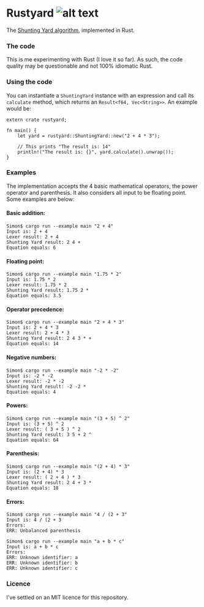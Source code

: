 # Rustyard ![alt text](https://travis-ci.org/simon-whitehead/rust-yard.svg?branch=master "master build status")

The [Shunting Yard algorithm](https://en.wikipedia.org/wiki/Shunting-yard_algorithm), implemented in Rust.

### The code

This is me experimenting with Rust (I love it so far). As such, the code quality may be questionable and not 100% idiomatic Rust.

### Using the code

You can instantiate a `ShuntingYard` instance with an expression and call its `calculate` method, which returns an `Result<f64, Vec<String>>`. An example would be:

```
extern crate rustyard;

fn main() {
    let yard = rustyard::ShuntingYard::new("2 + 4 * 3");

    // This prints "The result is: 14"
    println!("The result is: {}", yard.calculate().unwrap());
}
```

### Examples

The implementation accepts the 4 basic mathematical operators, the power operator and parenthesis. It also considers all input to be floating point. Some examples are below:

#### Basic addition:
```
Simon$ cargo run --example main "2 + 4"
Input is: 2 + 4
Lexer result: 2 + 4 
Shunting Yard result: 2 4 + 
Equation equals: 6
```

#### Floating point:
```
Simon$ cargo run --example main "1.75 * 2"
Input is: 1.75 * 2
Lexer result: 1.75 * 2 
Shunting Yard result: 1.75 2 * 
Equation equals: 3.5
```

#### Operator precedence:
```
Simon$ cargo run --example main "2 + 4 * 3"
Input is: 2 + 4 * 3
Lexer result: 2 + 4 * 3 
Shunting Yard result: 2 4 3 * + 
Equation equals: 14
```

#### Negative numbers:
```
Simon$ cargo run --example main "-2 * -2"
Input is: -2 * -2
Lexer result: -2 * -2
Shunting Yard result: -2 -2 *
Equation equals: 4
```

#### Powers:
```
Simon$ cargo run --example main "(3 + 5) ^ 2"
Input is: (3 + 5) ^ 2
Lexer result: ( 3 + 5 ) ^ 2 
Shunting Yard result: 3 5 + 2 ^ 
Equation equals: 64
```


#### Parenthesis:
```
Simon$ cargo run --example main "(2 + 4) * 3"
Input is: (2 + 4) * 3
Lexer result: ( 2 + 4 ) * 3 
Shunting Yard result: 2 4 + 3 * 
Equation equals: 18
```

#### Errors:
```
Simon$ cargo run --example main "4 / (2 + 3"
Input is: 4 / (2 + 3
Errors:
ERR: Unbalanced parenthesis
```

```
Simon$ cargo run --example main "a + b * c"
Input is: a + b * c
Errors:
ERR: Unknown identifier: a
ERR: Unknown identifier: b
ERR: Unknown identifier: c
```

### Licence

I've settled on an MIT licence for this repository.
